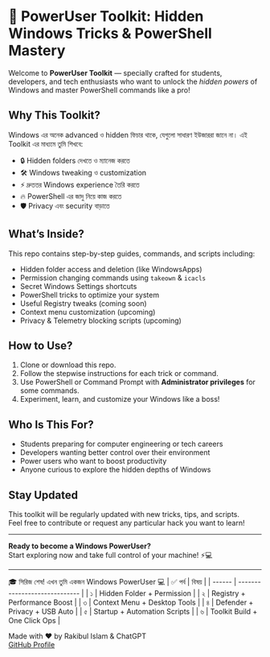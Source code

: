 # 🚀 PowerUser Toolkit: Hidden Windows Tricks & PowerShell Mastery

Welcome to **PowerUser Toolkit** — specially crafted for students, developers, and tech enthusiasts who want to unlock the *hidden powers* of Windows and master PowerShell commands like a pro!

## Why This Toolkit?

Windows এর অনেক advanced ও hidden ফিচার থাকে, যেগুলো সাধারণ ইউজাররা জানে না। এই Toolkit এর মাধ্যমে তুমি শিখবে:

- 🔒 Hidden folders দেখতে ও ম্যানেজ করতে
- 🛠️ Windows tweaking ও customization
- ⚡ দ্রুততর Windows experience তৈরি করতে
- 🔥 PowerShell এর জাদু নিয়ে কাজ করতে
- 🛡️ Privacy এবং security বাড়াতে

## What’s Inside?

This repo contains step-by-step guides, commands, and scripts including:

- Hidden folder access and deletion (like WindowsApps)
- Permission changing commands using `takeown` & `icacls`
- Secret Windows Settings shortcuts
- PowerShell tricks to optimize your system
- Useful Registry tweaks (coming soon)
- Context menu customization (upcoming)
- Privacy & Telemetry blocking scripts (upcoming)

## How to Use?

1. Clone or download this repo.
2. Follow the stepwise instructions for each trick or command.
3. Use PowerShell or Command Prompt with **Administrator privileges** for some commands.
4. Experiment, learn, and customize your Windows like a boss!

## Who Is This For?

- Students preparing for computer engineering or tech careers
- Developers wanting better control over their environment
- Power users who want to boost productivity
- Anyone curious to explore the hidden depths of Windows

## Stay Updated

This toolkit will be regularly updated with new tricks, tips, and scripts.  
Feel free to contribute or request any particular hack you want to learn!

---

**Ready to become a Windows PowerUser?**  
Start exploring now and take full control of your machine! ⚡💻

---


🎓 সিরিজ শেষ! এখন তুমি একজন Windows PowerUser 💻
| ✅ পর্ব | বিষয়                          |
| ------ | ----------------------------- |
| ১      | Hidden Folder + Permission    |
| ২      | Registry + Performance Boost  |
| ৩      | Context Menu + Desktop Tools  |
| ৪      | Defender + Privacy + USB Auto |
| ৫      | Startup + Automation Scripts  |
| ৬      | Toolkit Build + One Click Ops |



Made with ❤️ by Rakibul Islam & ChatGPT  
[GitHub Profile](https://github.com/rakibhossain2025)

